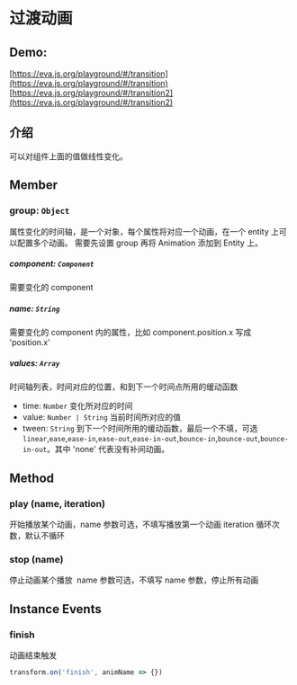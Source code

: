 # 过渡动画

## Demo:

[https://eva.js.org/playground/#/transition](https://eva.js.org/playground/#/transition)
[https://eva.js.org/playground/#/transition2](https://eva.js.org/playground/#/transition2)

## 介绍

可以对组件上面的值做线性变化。

## Member

### group: `Object`

属性变化的时间轴，是一个对象，每个属性将对应一个动画，在一个 entity 上可以配置多个动画。
需要先设置 group 再将 Animation 添加到 Entity 上。

##### component: `Component`

需要变化的 component

##### name: `String`

需要变化的 component 内的属性，比如 component.position.x 写成 'position.x'

##### values: `Array`

时间轴列表，时间对应的位置，和到下一个时间点所用的缓动函数

- time: `Number`
  变化所对应的时间
- value: `Number | String`
  当前时间所对应的值
- tween: `String`
  到下一个时间所用的缓动函数，最后一个不填，可选 `linear`,`ease`,`ease-in`,`ease-out`,`ease-in-out`,`bounce-in`,`bounce-out`,`bounce-in-out`。其中 'none' 代表没有补间动画。

## Method

### play (name, iteration)

开始播放某个动画，name 参数可选，不填写播放第一个动画
iteration 循环次数，默认不循环

### stop (name)

停止动画某个播放  name 参数可选，不填写 name 参数，停止所有动画

## Instance Events

### finish

动画结束触发

```js
transform.on('finish', animName => {})
```
